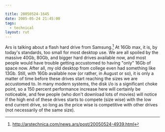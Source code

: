 ```yaml
---

title: 20050524-1645
date: 2005-05-24 21:45:00
tags:
  - technical
layout: rut
---
```


Ars is talking about a flash hard drive from Samsung.[^1] At 16Gb
max, it is, by today's standards, too small for most desktop use.
We are all spoiled by the massive 40Gb, 80Gb, and bigger hard drives
available now, and most people would have trouble getting accustomed
to having "only" 16Gb of space now.  After all, my old desktop from
college even had something like 13Gb.  Still, with 16Gb available
now (or rather, in August or so), it is only a matter of time
before these drives start reaching the sizes we are accustomed to.
In many modern systems, the disk i/o is a significant choke point, so
a 150 percent performance increase here will certainly be noticeable,
and few people (who don't download lots of movies) will notice if
the high end of these drives starts to compete (size wise) with
the low end current drive, so long as the price wise is competitive
with other drives (not necessarily of the same size).

[^1]: <http://arstechnica.com/news.ars/post/20050524-4939.html>

